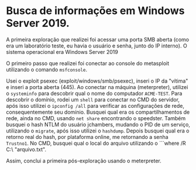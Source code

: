 # Busca de informações em Windows Server 2019.
A primeira exploração que realizei foi acessar uma porta SMB aberta (como era um laboratório teste, eu havia o usuário e senha, junto do IP interno). O sistema operacional era Windows Server 2019

O primeiro passo que realizei foi conectar ao console do metasploit utilizando o comando ```msfconsole```.

Usei o exploit psexec (exploit/windows/smb/psexec), inseri o IP da "vítima" e inseri a porta aberta (445).
Ao conectar na máquina (meterpreter), utilizei o ```systeminfo``` para descobrir qual o nome do computador ```ACME-TEST```.
Para descobrir o domínio, rodei um ```shell``` para conectar no CMD do servidor, após isso utilizei o ```ipconfig /all``` para verificar as configurações de rede, consequentemente seu domínio.
Busquei qual era os compartilhamentos de rede, ainda no CMD, usando ```net share``` encontrando o speedster.
Também busquei o hash NTLM do usuário jchambers, mudando o PID de um serviço, utilizando o ```migrate```, após isso utilizei o ```hashdump```.
Depois busquei qual era o retorno real do hash, por plataforma online, me retornando a senha ```Trustno1```.
No CMD, busquei qual o local do arquivo utilizando o ```where /R C:\ "arquivo.txt".

Assim, conclui a primeira pós-exploração usando o meterpreter.

